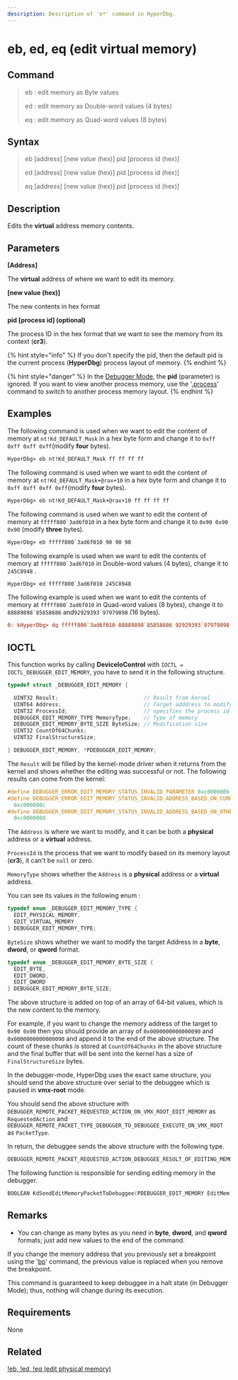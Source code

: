 ```yaml
---
description: Description of 'e*' command in HyperDbg.
---
```


# eb, ed, eq \(edit virtual memory\)

## Command

> eb : edit memory as Byte values
>
> ed : edit memory as Double-word values \(4 bytes\)
>
> eq : edit memory as Quad-word values \(8 bytes\)

## Syntax

> eb \[address\] \[new value \(hex\)\] pid \[process id \(hex\)\]
>
> ed \[address\] \[new value \(hex\)\] pid \[process id \(hex\)\]
>
> eq \[address\] \[new value \(hex\)\] pid \[process id \(hex\)\]

## Description

Edits the **virtual** address memory contents.

## Parameters

**\[Address\]**

The **virtual** address of where we want to edit its memory.

**\[new value \(hex\)\]**

The new contents in hex format

**pid \[process id\] \(optional\)**

The process ID in the hex format that we want to see the memory from its context \(**cr3**\).

{% hint style="info" %}
If you don't specify the pid, then the default pid is the current process \(**HyperDbg**\) process layout of memory.
{% endhint %}

{% hint style="danger" %}
In the [Debugger Mode](https://docs.hyperdbg.org/using-hyperdbg/prerequisites/operation-modes#debugger-mode), the **pid** \(parameter\) is ignored. If you want to view another process memory, use the '[.process](https://docs.hyperdbg.org/commands/meta-commands/.process)' command to switch to another process memory layout.
{% endhint %}

## Examples

The following command is used when we want to edit the content of memory at `nt!Kd_DEFAULT_Mask` in a hex byte form and change it to `0xff 0xff 0xff 0xff`\(modify **four** bytes\).

```diff
HyperDbg> eb nt!Kd_DEFAULT_Mask ff ff ff ff
```

The following command is used when we want to edit the content of memory at `nt!Kd_DEFAULT_Mask+@rax+10` in a hex byte form and change it to `0xff 0xff 0xff 0xff`\(modify **four** bytes\).

```diff
HyperDbg> eb nt!Kd_DEFAULT_Mask+@rax+10 ff ff ff ff
```

The following command is used when we want to edit the content of memory at ``fffff800`3ad6f010`` in a hex byte form and change it to `0x90 0x90 0x90` \(modify **three** bytes\).

```diff
HyperDbg> eb fffff800`3ad6f010 90 90 90
```

The following example is used when we want to edit the contents of memory at ``fffff800`3ad6f010`` in Double-word values \(4 bytes\), change it to `245C8948` .

```diff
HyperDbg> ed fffff800`3ad6f010 245C8948
```

The following example is used when we want to edit the contents of memory at ``fffff800`3ad6f010`` in Quad-word values \(8 bytes\), change it to ``88889898`85858686`` and``92929393`97979898`` \(16 bytes\).

```diff
0: kHyperDbg> dq fffff800`3ad6f010 88889898`85858686 92929393`97979898
```

## IOCTL

This function works by calling **DeviceIoControl** with `IOCTL = IOCTL_DEBUGGER_EDIT_MEMORY`, you have to send it in the following structure.

```c
typedef struct _DEBUGGER_EDIT_MEMORY {

  UINT32 Result;                           // Result from kernel
  UINT64 Address;                          // Target adddress to modify
  UINT32 ProcessId;                        // specifies the process id
  DEBUGGER_EDIT_MEMORY_TYPE MemoryType;    // Type of memory
  DEBUGGER_EDIT_MEMORY_BYTE_SIZE ByteSize; // Modification size
  UINT32 CountOf64Chunks;
  UINT32 FinalStructureSize;

} DEBUGGER_EDIT_MEMORY, *PDEBUGGER_EDIT_MEMORY;
```

The `Result` will be filled by the kernel-mode driver when it returns from the kernel and shows whether the editing was successful or not. The following results can come from the kernel:

```c
#define DEBUGGER_ERROR_EDIT_MEMORY_STATUS_INVALID_PARAMETER 0xc000000b
#define DEBUGGER_ERROR_EDIT_MEMORY_STATUS_INVALID_ADDRESS_BASED_ON_CURRENT_PROCESS \
  0xc000000c
#define DEBUGGER_ERROR_EDIT_MEMORY_STATUS_INVALID_ADDRESS_BASED_ON_OTHER_PROCESS \
  0xc000000d
```

The `Address` is where we want to modify, and it can be both a **physical** address or a **virtual** address.

`ProcessId` is the process that we want to modify based on its memory layout \(**cr3**\), it can't be `null` or zero.

`MemoryType` shows whether the `Address` is a **physical** address or a **virtual** address.

You can see its values in the following enum :

```c
typedef enum _DEBUGGER_EDIT_MEMORY_TYPE {
  EDIT_PHYSICAL_MEMORY,
  EDIT_VIRTUAL_MEMORY
} DEBUGGER_EDIT_MEMORY_TYPE;
```

`ByteSize` shows whether we want to modify the target Address in a **byte**, **dword**, or **qword** format.

```c
typedef enum _DEBUGGER_EDIT_MEMORY_BYTE_SIZE {
  EDIT_BYTE,
  EDIT_DWORD,
  EDIT_QWORD
} DEBUGGER_EDIT_MEMORY_BYTE_SIZE;
```

The above structure is added on top of an array of 64-bit values, which is the new content to the memory.

For example, if you want to change the memory address of the target to `0x90 0x90` then you should provide an array of `0x0000000000000090` and `0x0000000000000090` and append it to the end of the above structure. The count of these chunks is stored at `CountOf64Chunks` in the above structure and the final buffer that will be sent into the kernel has a size of `FinalStructureSize` bytes.

In the debugger-mode, HyperDbg uses the exact same structure, you should send the above structure over serial to the debuggee which is paused in **vmx-root** mode.

You should send the above structure with `DEBUGGER_REMOTE_PACKET_REQUESTED_ACTION_ON_VMX_ROOT_EDIT_MEMORY` as `RequestedAction` and `DEBUGGER_REMOTE_PACKET_TYPE_DEBUGGER_TO_DEBUGGEE_EXECUTE_ON_VMX_ROOT` as `PacketType`.

In return, the debuggee sends the above structure with the following type.

```c
DEBUGGER_REMOTE_PACKET_REQUESTED_ACTION_DEBUGGEE_RESULT_OF_EDITING_MEMORY
```

The following function is responsible for sending editing memory in the debugger.

```c
BOOLEAN KdSendEditMemoryPacketToDebuggee(PDEBUGGER_EDIT_MEMORY EditMem);
```

## **Remarks**

* You can change as many bytes as you need in **byte**, **dword**, and **qword** formats; just add new values to the end of the command. 

If you change the memory address that you previously set a breakpoint using the '[bp](https://docs.hyperdbg.org/commands/debugging-commands/bp)' command, the previous value is replaced when you remove the breakpoint.

This command is guaranteed to keep debuggee in a halt state \(in Debugger Mode\); thus, nothing will change during its execution.

## Requirements

None

## Related

[!eb, !ed, !eq \(edit physical memory\)](https://docs.hyperdbg.org/commands/extension-commands/e)

